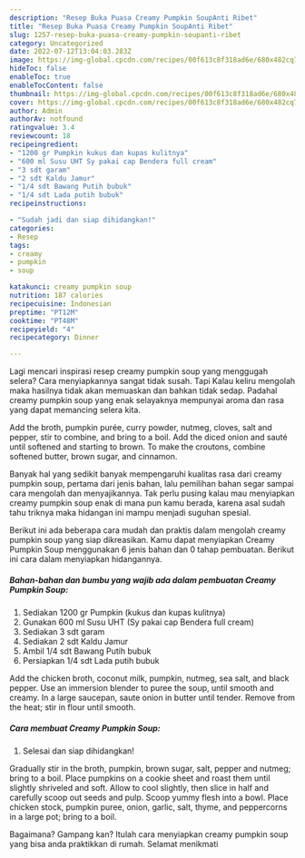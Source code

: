 ```yaml
---
description: "Resep Buka Puasa Creamy Pumpkin SoupAnti Ribet"
title: "Resep Buka Puasa Creamy Pumpkin SoupAnti Ribet"
slug: 1257-resep-buka-puasa-creamy-pumpkin-soupanti-ribet
category: Uncategorized
date: 2022-07-12T13:04:03.283Z
image: https://img-global.cpcdn.com/recipes/00f613c8f318ad6e/680x482cq70/creamy-pumpkin-soup-foto-resep-utama.jpg
hideToc: false
enableToc: true
enableTocContent: false
thumbnail: https://img-global.cpcdn.com/recipes/00f613c8f318ad6e/680x482cq70/creamy-pumpkin-soup-foto-resep-utama.jpg
cover: https://img-global.cpcdn.com/recipes/00f613c8f318ad6e/680x482cq70/creamy-pumpkin-soup-foto-resep-utama.jpg
author: Admin
authorAv: notfound
ratingvalue: 3.4
reviewcount: 18
recipeingredient:
- "1200 gr Pumpkin kukus dan kupas kulitnya"
- "600 ml Susu UHT Sy pakai cap Bendera full cream"
- "3 sdt garam"
- "2 sdt Kaldu Jamur"
- "1/4 sdt Bawang Putih bubuk"
- "1/4 sdt Lada putih bubuk"
recipeinstructions:

- "Sudah jadi dan siap dihidangkan!"
categories:
- Resep
tags:
- creamy
- pumpkin
- soup

katakunci: creamy pumpkin soup 
nutrition: 187 calories
recipecuisine: Indonesian
preptime: "PT12M"
cooktime: "PT48M"
recipeyield: "4"
recipecategory: Dinner

---
```



Lagi mencari inspirasi resep creamy pumpkin soup yang menggugah selera? Cara menyiapkannya sangat tidak susah. Tapi Kalau keliru mengolah maka hasilnya tidak akan memuaskan dan bahkan tidak sedap. Padahal creamy pumpkin soup yang enak selayaknya mempunyai aroma dan rasa yang dapat memancing selera kita.


Add the broth, pumpkin purée, curry powder, nutmeg, cloves, salt and pepper, stir to combine, and bring to a boil. Add the diced onion and sauté until softened and starting to brown. To make the croutons, combine softened butter, brown sugar, and cinnamon.

Banyak hal yang sedikit banyak mempengaruhi kualitas rasa dari creamy pumpkin soup, pertama dari jenis bahan, lalu pemilihan bahan segar sampai cara mengolah dan menyajikannya. Tak perlu pusing kalau mau menyiapkan creamy pumpkin soup enak di mana pun kamu berada, karena asal sudah tahu triknya maka hidangan ini mampu menjadi suguhan spesial.


Berikut ini ada beberapa cara mudah dan praktis dalam mengolah creamy pumpkin soup yang siap dikreasikan. Kamu dapat menyiapkan Creamy Pumpkin Soup menggunakan 6 jenis bahan dan 0 tahap pembuatan. Berikut ini cara dalam menyiapkan hidangannya.

<!--inarticleads1-->

##### Bahan-bahan dan bumbu yang wajib ada dalam pembuatan Creamy Pumpkin Soup:

1. Sediakan 1200 gr Pumpkin (kukus dan kupas kulitnya)
1. Gunakan 600 ml Susu UHT (Sy pakai cap Bendera full cream)
1. Sediakan 3 sdt garam
1. Sediakan 2 sdt Kaldu Jamur
1. Ambil 1/4 sdt Bawang Putih bubuk
1. Persiapkan 1/4 sdt Lada putih bubuk


Add the chicken broth, coconut milk, pumpkin, nutmeg, sea salt, and black pepper. Use an immersion blender to puree the soup, until smooth and creamy. In a large saucepan, saute onion in butter until tender. Remove from the heat; stir in flour until smooth. 

<!--inarticleads2-->

##### Cara membuat Creamy Pumpkin Soup:


1. Selesai dan siap dihidangkan!

Gradually stir in the broth, pumpkin, brown sugar, salt, pepper and nutmeg; bring to a boil. Place pumpkins on a cookie sheet and roast them until slightly shriveled and soft. Allow to cool slightly, then slice in half and carefully scoop out seeds and pulp. Scoop yummy flesh into a bowl. Place chicken stock, pumpkin puree, onion, garlic, salt, thyme, and peppercorns in a large pot; bring to a boil. 

Bagaimana? Gampang kan? Itulah cara menyiapkan creamy pumpkin soup yang bisa anda praktikkan di rumah. Selamat menikmati
